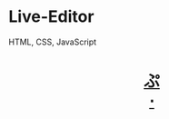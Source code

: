 # Live-Editor

HTML, CSS, JavaScript

<h1 align=center>
  <a href=https://ShivaShirsath.github.io/Live-Editor>
    ぷ
  </a>
  <br>
  <a href=https://live-editor.42web.io>
    ⋅
  </a>
</h1>
